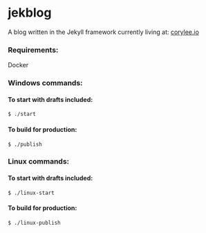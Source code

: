 # jekblog
A blog written in the Jekyll framework currently living at: [corylee.io](http://corylee.io)

### Requirements: 
Docker

### Windows commands:
#### To start with drafts included:
`$ ./start`

#### To build for production:
`$ ./publish`

### Linux commands:
#### To start with drafts included:
`$ ./linux-start`

#### To build for production:
`$ ./linux-publish`

